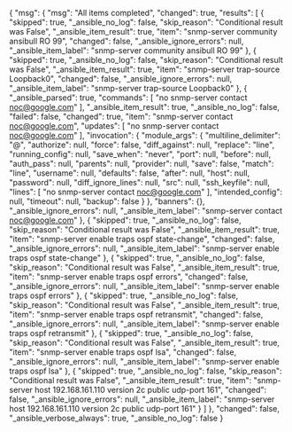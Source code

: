 

{
    "msg": {
        "msg": "All items completed",
        "changed": true,
        "results": [
            {
                "skipped": true,
                "_ansible_no_log": false,
                "skip_reason": "Conditional result was False",
                "_ansible_item_result": true,
                "item": "snmp-server community ansibull RO 99",
                "changed": false,
                "_ansible_ignore_errors": null,
                "_ansible_item_label": "snmp-server community ansibull RO 99"
            },
            {
                "skipped": true,
                "_ansible_no_log": false,
                "skip_reason": "Conditional result was False",
                "_ansible_item_result": true,
                "item": "snmp-server trap-source Loopback0",
                "changed": false,
                "_ansible_ignore_errors": null,
                "_ansible_item_label": "snmp-server trap-source Loopback0"
            },
            {
                "_ansible_parsed": true,
                "commands": [
                    "no snmp-server contact noc@google.com"
                ],
                "_ansible_item_result": true,
                "_ansible_no_log": false,
                "failed": false,
                "changed": true,
                "item": "snmp-server contact noc@google.com",
                "updates": [
                    "no snmp-server contact noc@google.com"
                ],
                "invocation": {
                    "module_args": {
                        "multiline_delimiter": "@",
                        "authorize": null,
                        "force": false,
                        "diff_against": null,
                        "replace": "line",
                        "running_config": null,
                        "save_when": "never",
                        "port": null,
                        "before": null,
                        "auth_pass": null,
                        "parents": null,
                        "provider": null,
                        "save": false,
                        "match": "line",
                        "username": null,
                        "defaults": false,
                        "after": null,
                        "host": null,
                        "password": null,
                        "diff_ignore_lines": null,
                        "src": null,
                        "ssh_keyfile": null,
                        "lines": [
                            "no snmp-server contact noc@google.com"
                        ],
                        "intended_config": null,
                        "timeout": null,
                        "backup": false
                    }
                },
                "banners": {},
                "_ansible_ignore_errors": null,
                "_ansible_item_label": "snmp-server contact noc@google.com"
            },
            {
                "skipped": true,
                "_ansible_no_log": false,
                "skip_reason": "Conditional result was False",
                "_ansible_item_result": true,
                "item": "snmp-server enable traps ospf state-change",
                "changed": false,
                "_ansible_ignore_errors": null,
                "_ansible_item_label": "snmp-server enable traps ospf state-change"
            },
            {
                "skipped": true,
                "_ansible_no_log": false,
                "skip_reason": "Conditional result was False",
                "_ansible_item_result": true,
                "item": "snmp-server enable traps ospf errors",
                "changed": false,
                "_ansible_ignore_errors": null,
                "_ansible_item_label": "snmp-server enable traps ospf errors"
            },
            {
                "skipped": true,
                "_ansible_no_log": false,
                "skip_reason": "Conditional result was False",
                "_ansible_item_result": true,
                "item": "snmp-server enable traps ospf retransmit",
                "changed": false,
                "_ansible_ignore_errors": null,
                "_ansible_item_label": "snmp-server enable traps ospf retransmit"
            },
            {
                "skipped": true,
                "_ansible_no_log": false,
                "skip_reason": "Conditional result was False",
                "_ansible_item_result": true,
                "item": "snmp-server enable traps ospf lsa",
                "changed": false,
                "_ansible_ignore_errors": null,
                "_ansible_item_label": "snmp-server enable traps ospf lsa"
            },
            {
                "skipped": true,
                "_ansible_no_log": false,
                "skip_reason": "Conditional result was False",
                "_ansible_item_result": true,
                "item": "snmp-server host 192.168.161.110 version 2c public udp-port 161",
                "changed": false,
                "_ansible_ignore_errors": null,
                "_ansible_item_label": "snmp-server host 192.168.161.110 version 2c public udp-port 161"
            }
        ]
    },
    "changed": false,
    "_ansible_verbose_always": true,
    "_ansible_no_log": false
}
